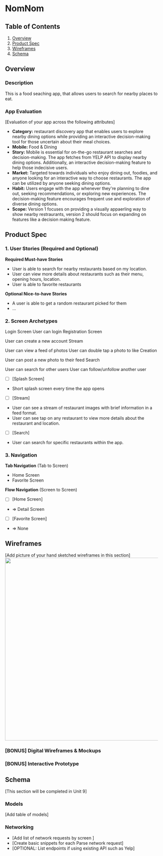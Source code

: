 # NomNom
## Table of Contents

1. [Overview](#Overview)
2. [Product Spec](#Product-Spec)
3. [Wireframes](#Wireframes)
4. [Schema](#Schema)

## Overview

### Description

This is a food seaching app, that allows users to search
for nearby places to eat.

### App Evaluation

[Evaluation of your app across the following attributes]
- **Category:** restaurant discovery app that enables users to explore nearby dining options while providing an interactive decision-making tool for those uncertain about their meal choices.
- **Mobile:** Food & Dining
- **Story:** Mobile is essential for on-the-go restaurant searches and decision-making. The app fetches from YELP API to display nearby dining options. Additionally, an interactive decision-making feature to help those indecisive users.
- **Market:** Targeted towards individuals who enjoy dining out, foodies, and anyone looking for an interactive way to choose restaurants. The app can be utilized by anyone seeking dining options.
- **Habit:** Users engage with the app whenever they're planning to dine out, seeking recommendations, or exploring new experiences. The decision-making feature encourages frequent use and exploration of diverse dining options.
- **Scope:** Version 1 focuses on providing a visually appaerling way to show nearby restraurants, version 2 should focus on expanding on features like a decision making feature.

## Product Spec

### 1. User Stories (Required and Optional)

**Required Must-have Stories**

* User is able to search for nearby restaurants based on my location.
* User can view more details about restaurants such as their menu, opening hours, location.
* User is able to favorite restaurants

**Optional Nice-to-have Stories**

* A user is able to get a random restaurant picked for them
* ...

### 2. Screen Archetypes

Login Screen
User can login
Registration Screen

User can create a new account
Stream

User can view a feed of photos
User can double tap a photo to like
Creation

User can post a new photo to their feed
Search

User can search for other users
User can follow/unfollow another user

- [ ] [Splash Screen]
* Short splash screen every time the app opens
- [ ] [Stream]
* User can see a stream of restaurant images with brief information in a feed format.
* User can see tap on any restaurant to view more details about the restaurant and location.
- [ ] [Search]
* User can search for specific restaurants within the app.


### 3. Navigation

**Tab Navigation** (Tab to Screen)

* Home Screen
* Favorite Screen

**Flow Navigation** (Screen to Screen)

- [ ] [Home Screen]
* => Detail Screen
- [ ] [Favorite Screen]
* => None

## Wireframes

[Add picture of your hand sketched wireframes in this section]
<img src="YOUR_WIREFRAME_IMAGE_URL" width=600>

### [BONUS] Digital Wireframes & Mockups

### [BONUS] Interactive Prototype

## Schema 

[This section will be completed in Unit 9]

### Models

[Add table of models]

### Networking

- [Add list of network requests by screen ]
- [Create basic snippets for each Parse network request]
- [OPTIONAL: List endpoints if using existing API such as Yelp]
